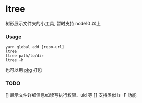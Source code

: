 # ltree
树形展示文件夹的小工具, 暂时支持 node10 以上

### Usage
```
yarn global add [repo-url]
ltree
ltree path/to/dir
ltree -h
```
也可以用 [pkg](https://github.com/zeit/pkg) 打包


### TODO
[] 展示文件详细信息如读写执行权限、uid 等
[] 支持类似 ls -F 功能